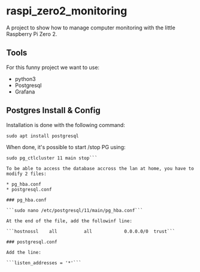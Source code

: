 # raspi_zero2_monitoring

A project to show how to manage computer monitoring with the little Raspberry Pi Zero 2.

## Tools

For this funny project we want to use:
* python3
* Postgresql
* Grafana


## Postgres Install & Config

Installation is done with the following command:

```sudo apt install postgresql```

When done, it's possible to start /stop PG using:

```sudo pg_ctlcluster 11 main start
sudo pg_ctlcluster 11 main stop```

To be able to access the database accross the lan at home, you have to modify 2 files:

* pg_hba.conf
* postgresql.conf

### pg_hba.conf

```sudo nano /etc/postgresql/11/main/pg_hba.conf```

At the end of the file, add the followinf line:

```hostnossl    all          all            0.0.0.0/0  trust```

### postgresql.conf

Add the line:

```listen_addresses = '*'```




